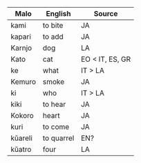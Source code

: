 Malo                    | English          | Source
----------------------- | ---------------- | --------------
kami                    | to bite          | JA
kapari                  | to add           | JA
Karnjo                  | dog              | LA
Kato                    | cat              | EO < IT, ES, GR
ke                      | what             | IT > LA
Kemuro                  | smoke            | JA
ki                      | who              | IT > LA
kiki                    | to hear          | JA
Kokoro                  | heart            | JA
kuri                    | to come          | JA
kŭareli                 | to quarrel       | EN?
kŭatro                  | four             | LA


